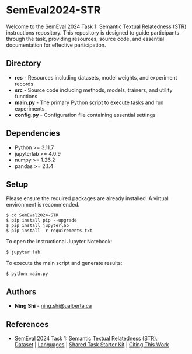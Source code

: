 # SemEval2024-STR
Welcome to the SemEval 2024 Task 1: Semantic Textual Relatedness (STR) instructions repository. This repository is designed to guide participants through the task, providing resources, source code, and essential documentation for effective participation.

## Directory
+ **res** - Resources including datasets, model weights, and experiment records
+ **src** - Source code including methods, models, trainers, and utility functions
+ **main.py** - The primary Python script to execute tasks and run experiments
+ **config.py** - Configuration file containing essential settings

## Dependencies
+ Python >= 3.11.7
+ jupyterlab >= 4.0.9
+ numpy >= 1.26.2
+ pandas >= 2.1.4

## Setup
Please ensure the required packages are already installed. A virtual environment is recommended.
```
$ cd SemEval2024-STR
$ pip install pip --upgrade
$ pip install jupyterlab
$ pip install -r requirements.txt
```
To open the instructional Jupyter Notebook:
```
$ jupyter lab
```
To execute the main script and generate results:
```
$ python main.py
```

## Authors
* **Ning Shi** - ning.shi@ualberta.ca

## References
+ SemEval 2024 Task 1: Semantic Textual Relatedness (STR). \
[Dataset](https://github.com/semantic-textual-relatedness/Semantic_Relatedness_SemEval2024#dataset) | 
[Languages](https://github.com/semantic-textual-relatedness/Semantic_Relatedness_SemEval2024#languages) | 
[Shared Task Starter Kit](https://github.com/semantic-textual-relatedness/Semantic_Relatedness_SemEval2024#shared-task-starter-kit) | 
[Citing This Work](https://github.com/semantic-textual-relatedness/Semantic_Relatedness_SemEval2024#citing-this-work)
